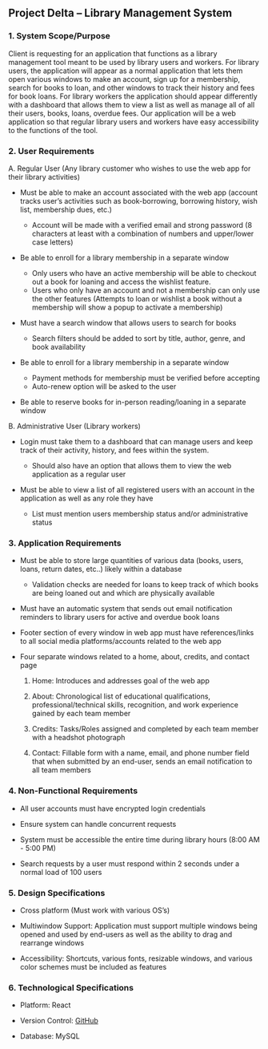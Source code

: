 ## **Project Delta – Library Management System**  

### **1. System Scope/Purpose**  

Client is requesting for an application that functions as a library management tool meant to be used by library users and workers. For library users, the 
application will appear as a normal application that lets them open various windows to make an account, sign up for a membership, search for books to loan, and 
other windows to track their history and fees for book loans. For library workers the application should appear differently with a dashboard that allows them to 
view a list as well as manage all of all their users, books, loans, overdue fees. Our application will be a web application so that regular library users and 
workers have easy accessibility to the functions of the tool.

### **2. User Requirements**

A. Regular User (Any library customer who wishes to use the web app for their library activities)

- Must be able to make an account associated with the web app (account tracks user’s activities such as book-borrowing, borrowing history, wish list, membership dues, etc.)
  - Account will be made with a verified email and strong password (8 characters at least with a combination of numbers and upper/lower case letters)
    
- Be able to enroll for a library membership in a separate window
  - Only users who have an active membership will be able to checkout out a book for loaning and access the wishlist feature.
  - Users who only have an account and not a membership can only use the other features (Attempts to loan or wishlist a book without a membership will show a popup
  to activate a membership)

- Must have a search window that allows users to search for books

  - Search filters should be added to sort by title, author, genre, and book availability

- Be able to enroll for a library membership in a separate window
  - Payment methods for membership must be verified before accepting
  - Auto-renew option will be asked to the user

- Be able to reserve books for in-person reading/loaning in a separate window

B. Administrative User (Library workers)

- Login must take them to a dashboard that can manage users and keep track of their activity, history, and fees within the system.
  - Should also have an option that allows them to view the web application as a regular user

- Must be able to view a list of all registered users with an account in the application as well as any role they have
  - List must mention users membership status and/or administrative status

### **3. Application Requirements**

- Must be able to store large quantities of various data (books, users, loans, return dates, etc..) likely within a database
  - Validation checks are needed for loans to keep track of which books are being loaned out and which are physically available

- Must have an automatic system that sends out email notification reminders to library users for active and overdue book loans

- Footer section of every window in web app must have references/links to all social media platforms/accounts related to the web app

- Four separate windows related to a home, about, credits, and contact page

  1. Home: Introduces and addresses goal of the web app

  2. About: Chronological list of educational qualifications, professional/technical skills, recognition, and work experience gained by each team member

  3. Credits: Tasks/Roles assigned and completed by each team member with a headshot photograph

  4. Contact: Fillable form with a name, email, and phone number field that when submitted by an end-user, sends an email notification to all team members

### **4. Non-Functional Requirements**

- All user accounts must have encrypted login credentials

- Ensure system can handle concurrent requests
  
- System must be accessible the entire time during library hours (8:00 AM - 5:00 PM)
  
- Search requests by a user must respond within 2 seconds under a normal load of 100 users

### **5. Design Specifications**

- Cross platform (Must work with various OS’s)

- Multiwindow Support: Application must support multiple windows being opened and used by end-users as well as the ability to drag and rearrange windows

- Accessibility: Shortcuts, various fonts, resizable windows, and various color schemes must be included as features

### **6. Technological Specifications**

- Platform: React

- Version Control: [GitHub](https://github.com/P-Delta)

- Database: MySQL
